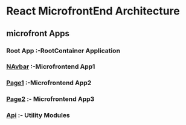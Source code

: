 # React MicrofrontEnd Architecture

## microfront Apps

### Root App :-RootContainer Application
### [NAvbar]() :-Microfrontend App1
### [Page1]() :-Microfrontend App2
### [Page2]() :- Microfrontend App3
### [Api]() :- Utility Modules
